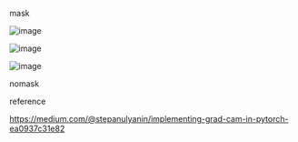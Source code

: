 
mask

![image](https://user-images.githubusercontent.com/70372577/177233919-b6f4ce8e-e347-484c-af85-b6ac61c5a3ed.png)

![image](https://user-images.githubusercontent.com/70372577/177233927-908bd13a-0182-4fc0-9408-2820669c386a.png)

![image](https://user-images.githubusercontent.com/70372577/177233938-2a978a6f-1371-458f-910c-6a6b3c25197e.png)



nomask


reference

https://medium.com/@stepanulyanin/implementing-grad-cam-in-pytorch-ea0937c31e82



